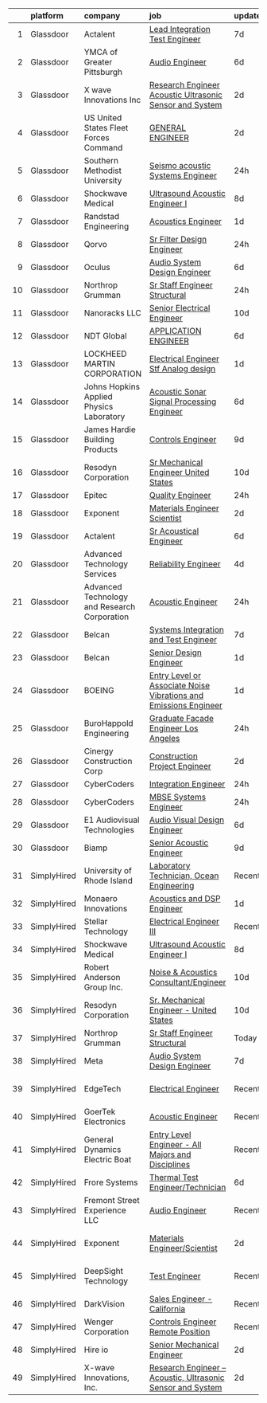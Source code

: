 

|    | platform    | company                                      | job                                                                                                                                                                                                                                                                                                                                                                                                                                                                                                                                                                                                                                                                                                                                                                                                                                                                                                                                                                                                                                                                                                                                                                                                                                                                                                                                                                                                                                                              | update_time   | location                    |
|---:|:------------|:---------------------------------------------|:-----------------------------------------------------------------------------------------------------------------------------------------------------------------------------------------------------------------------------------------------------------------------------------------------------------------------------------------------------------------------------------------------------------------------------------------------------------------------------------------------------------------------------------------------------------------------------------------------------------------------------------------------------------------------------------------------------------------------------------------------------------------------------------------------------------------------------------------------------------------------------------------------------------------------------------------------------------------------------------------------------------------------------------------------------------------------------------------------------------------------------------------------------------------------------------------------------------------------------------------------------------------------------------------------------------------------------------------------------------------------------------------------------------------------------------------------------------------|:--------------|:----------------------------|
|  1 | Glassdoor   | Actalent                                     | [Lead Integration   Test Engineer](https://www.glassdoor.com/partner/jobListing.htm?pos=118&ao=1110586&s=58&guid=000001832119821ba316612108c58f0f&src=GD_JOB_AD&t=SR&vt=w&ea=1&cs=1_bf837241&cb=1662707663734&jobListingId=1008112482998&cpc=F41FEAB56D215062&jrtk=3-0-1gcghj0hv28is001-1gcghj0iggahi800-085d903ad2553805--6NYlbfkN0ChYVx_I3yfZ_JDY3EFoivtqvi_stwnZ_kRt8Dowt_l_d1ydueao4NE-oUleRJ4yhjmp0vjd7Y1otrnRA0lZIQXCKSX7ARdSt-ILWKMYghtw1jfv-mVnZnsav7DPMfa7pyWwMjbpCT6y0b28OJQyMy9EQgs6D2Xr0LGGhtj1hlNwi09vHMOsX05TJGKRGZx2Aw_S44zBo5A4BYCtui1Yr0uUAO2TTpWTSCZ6QzQ_xnerKi8plUBx2fbCU4_HQt-UeV3CUsrjjYnBiiQaxmvvT9AHLh70TVGzf2-ctQbMGIIbEzE3Iso2EICNlDva-3VZlobrWQyJCaGGp7lvSnhuj47GEQa4N_qO0yQwMyCpGBViJkr_DchADBVQKmNrLVFVmP9JwYAqKOYIys-wbiwmextslO9Ojj7ugKh1UIT5Uzxb_b8PE6Q84er1Qp4IAlCZHwYmTN7UpEgAN7-O6uuCd6_5DK8c57AaSTdrN_6AMLPybZagcV7AbQs10V6DKRi60aOkXX3XiRjPGtS9zmYf49efG_4lm92EGdij-fksMbP3-Xp8Y6uta_c9l461qorgceMcSGrqM48Z6Tl6UI19ubYw5offDDIyssPsuMsCFgnxPxlYoUdSEl-1Dcm0g1Cau_eHqFU4gdjSuu_XdmbTiVjGbLSG_8ISaTNav4r1ZOApVCfxvGE2p-oGxMdTRZB3-yXAcNCuHx0rEluW3XFgNDG3KlKazJh0LleU9IgcaJbFtvK5klrQA96kJS8RnWevLjOwM5StfvDinh2cgC6UOFslIgtp-14Pgrp5MruYBQClbvU3MLwO8RpLg5L8a9MT2YZ_mNuVWZ1hM0oCGoQfhmvdC7F1Iza7SuJ_a57RVnn-6iwbOrdsUYK4n7cZ7ErxF6uT4Caq324bxN2NhvryeKq4Xtn1GamVRW5fOKcjZN8rHah4r3yKiK-9e8qT9Bn4kbtusxSa3gEIzipi60L2f2t)                                                                                                      | 7d            | Washington, DC              |
|  2 | Glassdoor   | YMCA of Greater Pittsburgh                   | [Audio Engineer](https://www.glassdoor.com/partner/jobListing.htm?pos=128&ao=1136043&s=58&guid=000001832119821ba316612108c58f0f&src=GD_JOB_AD&t=SR&vt=w&ea=1&cs=1_f4dbe2a1&cb=1662707663735&jobListingId=1008114357772&jrtk=3-0-1gcghj0hv28is001-1gcghj0iggahi800-be22ce156af67502-)                                                                                                                                                                                                                                                                                                                                                                                                                                                                                                                                                                                                                                                                                                                                                                                                                                                                                                                                                                                                                                                                                                                                                                             | 6d            | Pittsburgh, PA              |
|  3 | Glassdoor   | X wave Innovations  Inc                      | [Research Engineer   Acoustic  Ultrasonic Sensor and System](https://www.glassdoor.com/partner/jobListing.htm?pos=102&ao=1110586&s=58&guid=000001832119821ba316612108c58f0f&src=GD_JOB_AD&t=SR&vt=w&ea=1&cs=1_01ad52cb&cb=1662707663732&jobListingId=1008120456243&cpc=496C5EE6B32F83EE&jrtk=3-0-1gcghj0hv28is001-1gcghj0iggahi800-8b28430843ee8fd0--6NYlbfkN0BHIfC1zsKGIu0R3teaIu8liT7fbRNLaQeDQfcPJweUKxynNxS1I3QAxxY8sUOPCofg_r53BMj0SbXowN0Fq7NDdNj3ZvmNwkX73jybw_-RU0XFOOqu_8ArTDP4JpwOlNlRmJhZIm22hZH9qKHJE12kr5AUzdWgt6ri3W2_npT1sjAwbd44WNW9zh1HfKyXybJ2TTCEHuv0YKb5KpqPBbEAQ0QnQxSzh4obB6_oZf45Z-NHmVSyrLu_IN6NakGnrl_gsz1OQ4GIgcHAEkM2ZnUYImbpUdBan6Zp24QL22GpKg_dTmYv2YQEuXoWqai6ZWcovUWteTL0Vgi7pEjWl8bq6PLs-nxeLXTrEKhVPXbxbRuZzYFL4FXwqqlGcPK04_ZhJTrPQYLuo0NPJIF9lUKs7w5-LE60PH57kG8MyDKecJPhwaphXc6i4y-_qfWI-gLZ-u7kgeukL6ZSF36r97K0bEoLMb9UxyMfs3flj2EntvpExDmQAc4ru2CA5GK2HsABrsh4HYGCFA%3D%3D)                                                                                                                                                                                                                                                                                                                                                                                                                                                                                                                                                | 2d            | Gaithersburg, MD            |
|  4 | Glassdoor   | US United States Fleet Forces Command        | [GENERAL ENGINEER](https://www.glassdoor.com/partner/jobListing.htm?pos=129&ao=1136043&s=58&guid=000001832119821ba316612108c58f0f&src=GD_JOB_AD&t=SR&vt=w&cs=1_7471a9d3&cb=1662707663735&jobListingId=1008121795829&jrtk=3-0-1gcghj0hv28is001-1gcghj0iggahi800-4ef3a6fc55fa8b46-)                                                                                                                                                                                                                                                                                                                                                                                                                                                                                                                                                                                                                                                                                                                                                                                                                                                                                                                                                                                                                                                                                                                                                                                | 2d            | National, MD                |
|  5 | Glassdoor   | Southern Methodist University                | [Seismo acoustic Systems Engineer](https://www.glassdoor.com/partner/jobListing.htm?pos=120&ao=1136043&s=58&guid=000001832119821ba316612108c58f0f&src=GD_JOB_AD&t=SR&vt=w&cs=1_bd5f2654&cb=1662707663734&jobListingId=1008126331335&jrtk=3-0-1gcghj0hv28is001-1gcghj0iggahi800-5a8e23d9e2fca924-)                                                                                                                                                                                                                                                                                                                                                                                                                                                                                                                                                                                                                                                                                                                                                                                                                                                                                                                                                                                                                                                                                                                                                                | 24h           | Dallas, TX                  |
|  6 | Glassdoor   | Shockwave Medical                            | [Ultrasound Acoustic Engineer I](https://www.glassdoor.com/partner/jobListing.htm?pos=125&ao=1136043&s=58&guid=000001832119821ba316612108c58f0f&src=GD_JOB_AD&t=SR&vt=w&cs=1_147fdbd5&cb=1662707663735&jobListingId=1008108505916&jrtk=3-0-1gcghj0hv28is001-1gcghj0iggahi800-98808e398b9d1ba3-)                                                                                                                                                                                                                                                                                                                                                                                                                                                                                                                                                                                                                                                                                                                                                                                                                                                                                                                                                                                                                                                                                                                                                                  | 8d            | Santa Clara, CA             |
|  7 | Glassdoor   | Randstad Engineering                         | [Acoustics Engineer](https://www.glassdoor.com/partner/jobListing.htm?pos=112&ao=1110586&s=58&guid=000001832119821ba316612108c58f0f&src=GD_JOB_AD&t=SR&vt=w&ea=1&cs=1_940532a1&cb=1662707663733&jobListingId=1008123442672&cpc=42BEC95245890617&jrtk=3-0-1gcghj0hv28is001-1gcghj0iggahi800-0c40274f66cba0c1--6NYlbfkN0BDx217eft1lC7uqItkaModCFPNh_e0lnHdKkvEJecXwu4gIqA7CFTnXnpT3oVx673wVCsKyHfZF5wrjbNbTx-uVUz91CaNJ7PRAnKJ0RYwhn-dYa4fThc24i7nTy_8dGSknNKTTrwWLF5Qxr_jZ-gP4o7qVr36d8BA-WkwGLh7dEfIz3B2QgIs_svMQ795Zhui6dquXAqCNObUPJ33d83NBDKZ5rUABScrQmNg3bbI8dEKSVwevUwc-SrdD8XHW267uk9a8r1GgMB0Txj8EecY5m7qlBURvbvRXBGxVmQDD8FkuvStWfXCe2llr9WU7IhfF02BBcvBs3IKyRTTzaTXoFpd0WE7-0bdqcOQ99APJ3HNU-Zq_ufxu_nvjmL8Kj2Ht63y58rUWbVW4-baAiLnIzcxntVdWuOrguyBrdRDhCYCSKORXGYgpLVkifpH-copviX9_8m6pcotthH0ad8KTjlAvxhGEPgwPkSXBOv5FgeHFd9NVGn2BxaHWe3ecR6gF1ebiYPL_TpOXg8ck0wik3LxCfbNlHoVjgbIgWRqOAwNKkqi7o9ONPgyBUdBMOIoydiZtE8Aj45TXFXxhcp_gjdyGiABzdYgpP7HNZYPQ1cqPEc_lg0fQhbgI5BlNGUAK1e_Li_ZCTY57tLE9T5_)                                                                                                                                                                                                                                                                                                                                                                                                                                                    | 1d            | Los Angeles, CA             |
|  8 | Glassdoor   | Qorvo                                        | [Sr Filter Design Engineer](https://www.glassdoor.com/partner/jobListing.htm?pos=124&ao=1136043&s=58&guid=000001832119821ba316612108c58f0f&src=GD_JOB_AD&t=SR&vt=w&cs=1_358cc95f&cb=1662707663734&jobListingId=1008126567591&jrtk=3-0-1gcghj0hv28is001-1gcghj0iggahi800-8bc0c004c238a67b-)                                                                                                                                                                                                                                                                                                                                                                                                                                                                                                                                                                                                                                                                                                                                                                                                                                                                                                                                                                                                                                                                                                                                                                       | 24h           | Apopka, FL                  |
|  9 | Glassdoor   | Oculus                                       | [Audio System Design Engineer](https://www.glassdoor.com/partner/jobListing.htm?pos=110&ao=1110586&s=58&guid=000001832119821ba316612108c58f0f&src=GD_JOB_AD&t=SR&vt=w&cs=1_40dd667d&cb=1662707663733&jobListingId=1008113658597&cpc=DE56C24FF6DEC286&jrtk=3-0-1gcghj0hv28is001-1gcghj0iggahi800-28c7cf85aae0d09a--6NYlbfkN0DYl4UJW4r1Vl7FEn6T9F-rD9lpC-0oMJVSiWjK_MGUd8e8cHXcpv6KPyjLHZEfqkWF7jx5nefSJB46Wpu88sVmHRl6nBxftk6vkGNTcKdYu9StRJ4PPVJ88bejKAEmkxARDbR2ZgAU1yuwjqEOxhXnu0VJ7oteK4RS4h0U14nQ_iAPa-JDJ05aRnZP5UBFRfo1ZxBeVgclejAHfby8aETc4HvgZD8cEVS5fO5nZe0bSo3jgqkK8iFvlNFAlROg5FY28wq-VCG1feoTJyJ0Tns7rXaRDa2CmjLS1R34AmDCKO4Hp-Nbj5CM7u6vDF4Q5TUM7ZEc3IT7b1a4nWMLkjj_TZ_jg7wQWWw8qMvMIb8xyLIKExuGxf7fBgxZ2dkDiTgRK8mLViUM9S10jeUygR2nizic-2TZPhzpVIkFGZqwBWS7i27GC_kCn0p3B99FcQzhH4t_3_hes7W4assnP2BzfpgNPjRE9H0N3oxYKUmlRGNIm-8M1IcgdhytpXngKFolftcO0pmvEQZbXTj9pwhQEdi9W9_iyFNI7ZFpn_bMa09b8vC2aSlBygPebxgD4iCmVI9XYyV2y6qTzV7LbIPIlulyWvBYUAY7sLqFTSaCpOMxQsKKkvQGLhXhcpcWdGBfDlNSfYruf90HAzEKpXN9UBtD5A2U2Suf3-weYwMvmltA3OfqqnP-NERgQ1Cj0ulFR4e-LudttpPfK5Cl4VpxnqCtzWhai5cW6QFh0yCsT08XA0gEMSCvqu8DdyxUv_wxiPq0jnyyjivSYxLSvmT7N7z3f-Gf52Vnn9QfIYgE4WxY7BTSp9HXOkNvoZhtJYHz70h3G_2BwxNWjqPO4Nda9GkdJlnpC3FZbdQbJdIbVyir4ddbSDdKJ3aBnE1HM3S8BjkSRH5AaNMwaBCe2u68z_PN8ZKnDfknyNFBNI2ryXyIKrTnHsNuJ61iroHPTFwpenUsDeDN_AfMmFsga05YZ867Vz0SroXZSpQ2HHO1CxQ_hXKdxgWij9FZdKvRB3waZH24yH7Q1RVhZKXcwMv3XcMb3o6SgOisujE14Nb0icf70VlT37gFuw2h1DmM7NA%3D) | 6d            | Remote                      |
| 10 | Glassdoor   | Northrop Grumman                             | [Sr Staff Engineer Structural](https://www.glassdoor.com/partner/jobListing.htm?pos=106&ao=1110586&s=58&guid=000001832119821ba316612108c58f0f&src=GD_JOB_AD&t=SR&vt=w&cs=1_efd7b438&cb=1662707663732&jobListingId=1008126301442&cpc=D5E11A5BC695825F&jrtk=3-0-1gcghj0hv28is001-1gcghj0iggahi800-43f6202768a07f16--6NYlbfkN0DPf8Tf_oakpB62WadId2dzQiWExtALTi0lpCM--zHBL1trAzPQuAwgyDf_-NiZch0NJ75dLHhTpiXHkSiMCbXHoOyu2GqVTN9fWB-28oN8l963_T1_Rf4OYMG0a87552NRXy99EToLbnBthSWdbMfu0sUO_KjukgRcAH8aUdxMwhu8BTf_EXsz-sgWFBk2I8qrkcmennNrzxf4bTvzYBq_gvuae9PrbHD_FxtvqZGsHOP1XFh3mPcZPwdrSvRhHeGQ-SA_DxO1u2Oom9kbyqxlMVI-t53C0gXpA92pxYB35FaT2hS6MV76rtML9YUJ1p9riMo1BxFi7egCOGSTsdqrBiWnd7DwLI2QqOY4q3NRS7nl8xRh-hY3CGa0OnquEv1SqkFducXnWR2uT7tABIHwAYkahMEmbZ5S4ryHWMGJKNXtA6_6-7QxbsSfbXv29K7OHOWqxiQY_61hR7ivhz-9-e0EcIMlltScIqfecwzxSVQlds6eH4-rm1RquUuMm1eqg5SrSkPaZI6CA9M6Bo6lxWWsWUlzTr_-eTcSH6IQsFV1uZFXND6d177WjHoHd8PJGokxry8jPqJpcj2Pn33uqAW4WGehNBJMDkP3OZ1B0V1fvn1IGmqoS4PLC2W62uTQvy2-vN2-ghNUhn101dPVwkP2pIqxOP0bd5lT3u57AYJclzKNmg0E3xp5w3QQjbhG4k535yk5DYmJYWyqCQnOWhhdhHZSROrgh5nGlld8GSMholSnbW-9UhaOUiuhjohUOn8QrpFGa63cwbjoP364Mv6qTOlcpgRAzYyPvrpibu15jk1kuunFWd4OaTB34JLAJZLuAt1MAcSItER6dcXsxBRIBX27jiA%3D)                                                                                                                                                                                                                                 | 24h           | El Segundo, CA              |
| 11 | Glassdoor   | Nanoracks  LLC                               | [Senior Electrical Engineer](https://www.glassdoor.com/partner/jobListing.htm?pos=107&ao=1110586&s=58&guid=000001832119821ba316612108c58f0f&src=GD_JOB_AD&t=SR&vt=w&ea=1&cs=1_fa11def4&cb=1662707663733&jobListingId=1008101505874&cpc=A1E2D04CAB10975F&jrtk=3-0-1gcghj0hv28is001-1gcghj0iggahi800-ee42457f747543de--6NYlbfkN0Bzkuy17zoNwKMVjyusHhR7JNYo3SmelKzW8jp1Pa4Tk1PVhh3t18esgJO9lVPTl1M6hJTaryYogDoaruJM8UA42m6VowHc7AYcOsZQeBlgLV3xxE9gSxGHGOJtihKcgK-tGAwWy3Pk1KspHhEYuWezvPG080VFcuGQBpE-Czsv8Jx6nRFMKJ3Wrcy4PV-fgO6GX4BEFhYbMeTcDHGP_7LvIs4_6_Hw1qLmI17Qy5_Od6_7Vvm4sA7AnO2XLjELRYiyzqQsOfeB3_uyDoUQPSKnkBCAsjd5JDURT__oIyc5FSnIwEKWQtKlTdBc9asrnObNGUj9GxyHC8G0BsasqbVeb6bzY98Ox5zNtpo51iyigE8m_oE_mxcH3pbkgrbfKCupVcd5j7tt93f5XuW8RZfkn-e8giWHnozUJHKe3DSgc5NI1rz--pomyslTUA8mHgNsB8clVRl8we2zpkJNAT78MQWuIhvdSpZfQd5TrKT8PD-Fj_1yeWaFuy7AsTJRxtPWdXgLFOUl1w%3D%3D)                                                                                                                                                                                                                                                                                                                                                                                                                                                                                                                                                                                | 10d           | Houston, TX                 |
| 12 | Glassdoor   | NDT Global                                   | [APPLICATION ENGINEER](https://www.glassdoor.com/partner/jobListing.htm?pos=130&ao=1136043&s=58&guid=000001832119821ba316612108c58f0f&src=GD_JOB_AD&t=SR&vt=w&ea=1&cs=1_9c3b1a50&cb=1662707663735&jobListingId=1008114555342&jrtk=3-0-1gcghj0hv28is001-1gcghj0iggahi800-bfe88a4f5bb1a093-)                                                                                                                                                                                                                                                                                                                                                                                                                                                                                                                                                                                                                                                                                                                                                                                                                                                                                                                                                                                                                                                                                                                                                                       | 6d            | Houston, TX                 |
| 13 | Glassdoor   | LOCKHEED MARTIN CORPORATION                  | [Electrical Engineer Stf Analog design](https://www.glassdoor.com/partner/jobListing.htm?pos=109&ao=1110586&s=58&guid=000001832119821ba316612108c58f0f&src=GD_JOB_AD&t=SR&vt=w&cs=1_2f38573d&cb=1662707663733&jobListingId=1008124608465&cpc=EE119509A2DB00C7&jrtk=3-0-1gcghj0hv28is001-1gcghj0iggahi800-410c1a848a594d84--6NYlbfkN0BuMqUtaNIakuoGTB-u7I0EvtcrTK1_bHO6_bsORPCvsL7zkQUfIzpY4doIgp_GoHqpKxZwThAQwtMr3kMS9gmJqVgibvR-mHE9tRPB02rvEUHLzbCHLqlsHNn-7NIA_SuqJmL-Tm3dFS8N9fK4mJLXBHNLlK3bthVRcFzFjAI4IpPuLJL_-ot-ZlxqIwHKPj5qSpU_6-VDssgyIird0gOykXeSe8FV152iiYfw-DQl-NHkr_9SsMaSdHE66lkCQZjcAlfjjMBCsvxVHseEf2-muRsnxppWn3-1FsXyeR-WcDYeDPu_vi5xE80_Qaqgf_PviSJAqjyIOOK4FcKEBHVW-3RmBh25IoYPH9Z8KCtZaR6zbN5HZhaPn8RKDRFR5mZgEy_W1flbys4SVudf22095mgj6CyqATu-8RjYQ9qGbbuRLk9EUs9uGTClAKO8c70upEbGnGjao57M0vZu4sitL09RnkDBZqcjVtSLfmTsor1ZMfLzmbkEEuXa-9Duc5XAkmva2hdoQ37Q16A8tiOpggFfh6KBFXf7D6A2-MaAv9Z2i7f29Net7ux1FqHelVMuAGz4pb6AKduu3td5x1SYjvs8hTl5A0net-RRtrslz7ecN4LVZWgqcTauGC1SXyA4lSXcCBXwmlwb184oIFy_)                                                                                                                                                                                                                                                                                                                                                                                                                                      | 1d            | Liverpool, NY               |
| 14 | Glassdoor   | Johns Hopkins Applied Physics Laboratory     | [Acoustic Sonar Signal Processing Engineer](https://www.glassdoor.com/partner/jobListing.htm?pos=126&ao=1136043&s=58&guid=000001832119821ba316612108c58f0f&src=GD_JOB_AD&t=SR&vt=w&cs=1_85fe340b&cb=1662707663735&jobListingId=1008114874395&jrtk=3-0-1gcghj0hv28is001-1gcghj0iggahi800-b44bca7d6ef2d0aa-)                                                                                                                                                                                                                                                                                                                                                                                                                                                                                                                                                                                                                                                                                                                                                                                                                                                                                                                                                                                                                                                                                                                                                       | 6d            | Laurel, MD                  |
| 15 | Glassdoor   | James Hardie Building Products               | [Controls Engineer](https://www.glassdoor.com/partner/jobListing.htm?pos=127&ao=1136043&s=58&guid=000001832119821ba316612108c58f0f&src=GD_JOB_AD&t=SR&vt=w&ea=1&cs=1_7aeaf223&cb=1662707663735&jobListingId=1008103800472&jrtk=3-0-1gcghj0hv28is001-1gcghj0iggahi800-d8f281ac8fdec61d-)                                                                                                                                                                                                                                                                                                                                                                                                                                                                                                                                                                                                                                                                                                                                                                                                                                                                                                                                                                                                                                                                                                                                                                          | 9d            | Sparks, NV                  |
| 16 | Glassdoor   | Resodyn Corporation                          | [Sr  Mechanical Engineer   United States](https://www.glassdoor.com/partner/jobListing.htm?pos=103&ao=1110586&s=58&guid=000001832119821ba316612108c58f0f&src=GD_JOB_AD&t=SR&vt=w&ea=1&cs=1_b81218db&cb=1662707663732&jobListingId=1008101226760&cpc=B42C42E9FBA82E78&jrtk=3-0-1gcghj0hv28is001-1gcghj0iggahi800-f24e2dd38f53d205--6NYlbfkN0C0w0Hs4K-FXB-op-AEaD4F38yU7_A8mJekhK3sBcHv19x1g-auITzSDcUJLHVDYv4uP6gWU9m7krm0sxQ4nnerwbDcAJwiegBuhRyee-bmNHx3an6BcoBr-tBqfZmz3c6rO8EW4txUPsditB_FfMhvEnK872W_dblQJ8TAk409ZtZIDgPTqhrzLLQuMYCI9KGeSWJ1ireojDDc9qHknNri5h2z5M8cm6EOo20vfLIIlG07UIK1ttSyIVhqYXm-lKOaYLcVZPjRJATW3fMVjz0m9ZjcP5nGJLGFk79fgVmrGMxMUJRFJGDgvnKXz1Ajq0uvJ5DTUstjwoGV51oD3iKfKZzVkNG07zo09hd5fELOIe5gMk7PYZAjGGdLyMCH_S89Z2d2uZcxo0C6-zqHVFRQpHL8kwkRAZdzypyK0a6Bp8VnJyFBymIK_nJMx_r28ValI3dGPR2GwWyGKVB1RovSedmFtCp4pIKHMJHXZr47BDjymW_yiJFtMSAX6RCwiKk_loDJbRMOY1Omy0fQwuIrYWKkskgFFPDapvtckiEm5w%3D%3D)                                                                                                                                                                                                                                                                                                                                                                                                                                                                                                                                   | 10d           | Butte, MT                   |
| 17 | Glassdoor   | Epitec                                       | [Quality Engineer](https://www.glassdoor.com/partner/jobListing.htm?pos=104&ao=1110586&s=58&guid=000001832119821ba316612108c58f0f&src=GD_JOB_AD&t=SR&vt=w&ea=1&cs=1_8c1c1f0c&cb=1662707663732&jobListingId=1008126322434&cpc=3490D71336BF6258&jrtk=3-0-1gcghj0hv28is001-1gcghj0iggahi800-7a74738654d97667--6NYlbfkN0CyNeFrwqrtQGST5Whkqg-440fCBhMyCDYwKINpdzcRUGtPesBdVdK8-kuDQ8PIvV19B17lbFqe8fGlTtEhZP-vDcpcEAHOxA73S0myo20dHIXNlSuaubIDogr2NZPs6INsbMuQaYgkzwG6Xj2wrmF6rGitJ_Jd0QM2Sdmty73aMo90pf2Zy5abWCcbh7IlGFlCevLJAZo-6AEdoYCzeLKMnfqRwFgsDvFc7kP7ChlFOElBCpWfV4k57M-rgBoP0bye9pt1KfgbAnx16MoFgczmDcPGsWEaDv_N78hQTFlBBQiyGr50Gzs-NlaIEWP65b3AZAv9M0UP7Bso6Q8nnHhk-YUa3d6C9RMYl-DyUusc-2_8gvS_EKYda8NNp6fYWB6tyjflG0vF9VAmtxDPq_ao1C-VJGkGtSDIQOLUm66c101H8zBLZhajo90gyylk-T1aGg-f7okL8wVA97AYsIFIycPplCRcgkwZcm5YN1AFXo_NpRkrGJ3DPlDt6fMnZy8iDHGmKoaRohTPlQ_nAtJiOTELjhqUfFU%3D)                                                                                                                                                                                                                                                                                                                                                                                                                                                                                                                                                                        | 24h           | Mossville, IL               |
| 18 | Glassdoor   | Exponent                                     | [Materials Engineer Scientist](https://www.glassdoor.com/partner/jobListing.htm?pos=122&ao=1136043&s=58&guid=000001832119821ba316612108c58f0f&src=GD_JOB_AD&t=SR&vt=w&cs=1_872b7bd8&cb=1662707663734&jobListingId=1008122033990&jrtk=3-0-1gcghj0hv28is001-1gcghj0iggahi800-1594ac0288e66312-)                                                                                                                                                                                                                                                                                                                                                                                                                                                                                                                                                                                                                                                                                                                                                                                                                                                                                                                                                                                                                                                                                                                                                                    | 2d            | Menlo Park, CA              |
| 19 | Glassdoor   | Actalent                                     | [Sr Acoustical Engineer](https://www.glassdoor.com/partner/jobListing.htm?pos=116&ao=1110586&s=58&guid=000001832119821ba316612108c58f0f&src=GD_JOB_AD&t=SR&vt=w&ea=1&cs=1_fe80b4f2&cb=1662707663734&jobListingId=1008114848431&cpc=C4A69CCDBB3B9599&jrtk=3-0-1gcghj0hv28is001-1gcghj0iggahi800-3d7b00e37e2d442a--6NYlbfkN0ChYVx_I3yfZ_JDY3EFoivtqvi_stwnZ_kRt8Dowt_l_d1ydueao4NE-oUleRJ4yhjPp1siZD5EE9ZDun2UPsTnlwO4WbhFG2DGXciWZZkAveZ3a2Kg-elVAsGDOg_OBrXsfkgZfBIhew37BJDW6n78ukRjo-Mx7IEcEOSFC-Lw3tSjDcuNNLVMUzZ1D_s1oQl1x45D6SkJ-GaMHSL9ubvxawe4RMiDSxPdKeOypwuO3vSOQbaR7t30jX2uLi1F_gamPJQGxw-pciDoz_zDMoSOLyHuS103EoNtHrRY1YYoGJY5op1H1cxDi-D39ke3axinHpkNi8HJTJ0PfIbrykzRmlTbvG_3ioHWgyXWgg2EiU5YsirkT6APiF-V755JAyD4KsTZksSMNSD3FpTtlGqx87R-kvZe8RhtjFl-ndbMU6_oJsfY4gbogr75rhcfbNH1LHoqFIAL_2225C5YNY0C1gjmkP5wW-Bp9uVrNj-wtv4zwuO2kIwmMRBNsa7cF3qyt9wpM3MXdLPDf_KFMbTGx0h6AnkXbtKDrjYwSrmqjPj_ELSMx_bRWpxb-V--OBeQ2NXJejBJWbcBFZxkm-xqVHSo5eIoXHH7Eyc8fGxtgiqbPeUZgF4lHZoMDoRNCxD33RCwH3IRm5iHV6l6PUw0ZTlRA7enJMyOwqHwfRTiDqcEwRNXx5TB5y9Bn8jHrBU0Rdtk18V6v6Apd5YCTTIxL0seKw8uRv2zw3m0_yYqj_PWennpQiHRT_nol5t4kj1MlDghIY8-o3MUrYn2acruSOv2t3oDrFiVqip9pDdBw2guql-zSOnS-8nBVdRHbjbjBfClXjnK1lk_3t0JtMGAD1Gm7T7LpUbzZ06DlN-z7dMLKBmt0KBpgLaYkC79ioIvipF7LaybRtusm9iCO6riurcwwXx9ea6DpgBvmaYHr7FQPtW-I-e5wvI3iaF8YgVI3AvM5_pXvqUYXz6qt8Eh)                                                                                                                | 6d            | Chester, PA                 |
| 20 | Glassdoor   | Advanced Technology Services                 | [Reliability Engineer](https://www.glassdoor.com/partner/jobListing.htm?pos=111&ao=1110586&s=58&guid=000001832119821ba316612108c58f0f&src=GD_JOB_AD&t=SR&vt=w&cs=1_df7bb6f5&cb=1662707663733&jobListingId=1008117085696&cpc=A65DF3A704A48F9B&jrtk=3-0-1gcghj0hv28is001-1gcghj0iggahi800-721a9b8c5142b228--6NYlbfkN0Ds348uJhgG24svJkFYk9t-UR4xXIDwpF4v8O9oi2NcqXfJdB4oeOuBeRE0rxaNEAbC838Q_oanexvf28X7PVrEDdjRMjBMXPFKJVJUjxmoNEyxGueHuKdmyCv5hNTo5cQoqLXtuhNhIKxS0WsRBUc_LgaYSO4VE6-lEJrgbQ2aEQHPwc0EpgldVTPniA1DTGA42EbpEsWpdpoFVLMp-gmTQFv1lvPjGKMXR1Prc_b68tVXn9L5ee9jNqKK6gSuxCojT99iz023a0xWM7vDySNGdWt0kunLUrSHvuy395LkykFjWsbSfhxv0KLbKGJpG_UCmDtBRKfsDsCTMlu6un46Vo9y9f_EOHoki6eXKJ4MtM-881pQM-kPuJqIAzeyd5_2eEC7_nRQ4gi0LpBLv7Otb7qP5NESfEY82juV_3qW5p1IItdrugndNLsiH9dXMeM%3D)                                                                                                                                                                                                                                                                                                                                                                                                                                                                                                                                                                                                                                                                         | 4d            | North Kansas City, MO       |
| 21 | Glassdoor   | Advanced Technology and Research Corporation | [Acoustic Engineer](https://www.glassdoor.com/partner/jobListing.htm?pos=119&ao=1136043&s=58&guid=000001832119821ba316612108c58f0f&src=GD_JOB_AD&t=SR&vt=w&ea=1&cs=1_d0c894ac&cb=1662707663734&jobListingId=1008127090778&jrtk=3-0-1gcghj0hv28is001-1gcghj0iggahi800-89e543602943ed7e-)                                                                                                                                                                                                                                                                                                                                                                                                                                                                                                                                                                                                                                                                                                                                                                                                                                                                                                                                                                                                                                                                                                                                                                          | 24h           | Bethesda, MD                |
| 22 | Glassdoor   | Belcan                                       | [Systems Integration and Test Engineer](https://www.glassdoor.com/partner/jobListing.htm?pos=114&ao=1110586&s=58&guid=000001832119821ba316612108c58f0f&src=GD_JOB_AD&t=SR&vt=w&ea=1&cs=1_742a2f5c&cb=1662707663733&jobListingId=1008110530860&cpc=1FDE87803EF93CD3&jrtk=3-0-1gcghj0hv28is001-1gcghj0iggahi800-d0dd50c8d3e4846d--6NYlbfkN0DXzDzZ1Oulz9LSjzVbF8otUHEujJfFPwzVdyJWZPnyGP21i8g1idx-A-BThzGW7o_g15-Bgxfv942fumYvVmkAAaxTGsNPB7AA-STW3sHvwh4oEnmQ5DHq0P8XBepsS1LIklu2-ms9MAAioDbKG4GoCWFfC3BtSvfpED4cskC_4XDXhwnKypoZZxgzSTeDoZDtw5GS7cssdAmN9rHIGQ8syEexttnAfzYS67d-fuh2j_yZTu0DowQU9DjsS--5P5TEBvvIUm03hODvb-IeBY1jZP0yfbxmd7zrG3mkAq-F19eyrGSJrW8FF_NAidatvfLgLsqjRP2Ki42mKRWVaj_TFBBc0_nToWauJuyXC-g_RVJOD24wBsivhH6oSc5SScuEYibTcT18tm_d9QqckY9sGG_JNCrFVTO7xYEjHb4v3U641yvDObvOKq2cUZQ4CSsOq0IBDrnKnWETjlPlRPH-LPllC6RO6H5cHI1SeMpgDriO3Aa3o_oaO5-3iv381tkfuprs1DMVUWQxBaW-HPXBKg2fpZwnu6ju087yfL4Nm03mD1Uat4243U5SQXgPfterSlGzN0e5EJyVULzEHHhQIHRX5c3gXfSX5zKy79ezrwIV14ef4RVwh-9_JXC_oHt2g1a1UtJJ-roiGJDR5f5TJTW_uMunWWAGHY2kZO6ccA_YX5KKIEglB-u1Q23mNYG52I4RobK5HFQIhRlUJSF6fA-LwtHNaNQz-cicVSsMdt3dIPbLqMX7dZqoOpmefRw0bw5W1_T8ixj2Q3JqqKLHw9it7h2ksILcGnfq35vJLw%3D%3D)                                                                                                                                                                                                                                                                     | 7d            | Louisville, CO              |
| 23 | Glassdoor   | Belcan                                       | [Senior Design Engineer](https://www.glassdoor.com/partner/jobListing.htm?pos=113&ao=1110586&s=58&guid=000001832119821ba316612108c58f0f&src=GD_JOB_AD&t=SR&vt=w&ea=1&cs=1_30a72528&cb=1662707663733&jobListingId=1008124511458&cpc=07D58528F3898F33&jrtk=3-0-1gcghj0hv28is001-1gcghj0iggahi800-f88ae106c4597472--6NYlbfkN0DXzDzZ1Oulz9LSjzVbF8otUHEujJfFPwzVdyJWZPnyGP21i8g1idx-A-BThzGW7o8yoTb1pjaikYIjZSqzJnhmgiDwhVm6FL8ajTrpGBo4qO8mHAYCgXrHbprPo4OzvNqbr5CGySlydzahsxequVqEfTpDlMzyH6lMF5B4YkNtsdhJ6398rTrAqHHm9X0uhpYbMpcrAVnvr1LjGMKXf1wNpkfroYkQklmpBqI9hHpqoQskWxchV6_wFT5IAzNLfPdroVnYUfk5GElIDL6nEV2JPnzpCPVkTZ-2LpxZ7OyXsGaS8A8VXWC4KtJn2Sl3bbjlKFE4cE_e3XWEOEtJaS_oXzP2FMaIa4pdsepvooTbds2096Jh4-Wx6z2nlGVwbNtRNj7txMnqv13gUVcX3TrQGi6tTnZJ_ZTOMf3nnJSYwd3SYnNeaMMKf5zd9SpNGJrmEx3rPy8bIQsnJG61LVZP5gSmwiXPcXxsGzDiUmDY_SNQtkBueokzNfH7zwpsnps7_G3xNOmjTxKOkqysaxEPKHv8rIhxEWpZ3zD9hspu2GNUh6jkeA1A7Poux75oBGzEXIwJKgo6qjNLTVxc4RQ5Z3Jv2gkyQn5Q3-GZ3mL1dtQbp00oKrw933zVW2Bs1PzJu-lSuovAYc62Hirhgyw8KTyjKmDHdX8GIYE8flNC-REEzNSvvu9uAZv9EYqTnZ84-4Lu6kFrubWWR3R07jCVQe0DMu0aE8P9b5KbB62CcRfLxxUAR1eFFfx2ig10Ju4cwzH4rJNqP-uXr5FlrZdRJVUNmgDkwY6TR9M9hW6yDLh0MagNbEPO)                                                                                                                                                                                                                                                                                | 1d            | Pittsburgh, PA              |
| 24 | Glassdoor   | BOEING                                       | [Entry Level or Associate Noise  Vibrations and Emissions Engineer](https://www.glassdoor.com/partner/jobListing.htm?pos=105&ao=1110586&s=58&guid=000001832119821ba316612108c58f0f&src=GD_JOB_AD&t=SR&vt=w&cs=1_847080f9&cb=1662707663732&jobListingId=1008123590182&cpc=8CDBB1EC89CF7160&jrtk=3-0-1gcghj0hv28is001-1gcghj0iggahi800-6fc496c7574ebaf2--6NYlbfkN0BddK4H-tsabPiX3BvkwhvbvP4OkLNzlRX6egXJy9Hb11ERhvpR4KXHOGIJSt-F4Emq-_XYF_f4iVi96QbZbvS0cnXN2HHrpYcpwrrKSMHAM-PfCwpo4yRgAZT-OBlzn9rYIpngjIfAMFg387ZMYQ-K7PALqSVmK57_s6u-sLLQGwXN128Tz5xMqkr3GwX-m6sQMbFFdGMBjdqoda3fcTk-VNgeRsqzaIP9OBDQCbgMLu8rO_IyTrwG0FIbbWI1e_TDGYJZLBOzEl7GZeT93PRanEZSfHliRN0hQcLiJDBlYkVYEOWZe3FzdPsEUE_QxN6bD5brJhhK5uWiZJLYQDYx5dY0KRnpCXENqrMhwKtHJJ-Sn3jQta4Fgkgl7t3qCChXlM9n3nH0C5Ap2VxbAPJK9ZhA8LPJW7oiQRTLV-HpwgvStG0vbZMqNvM41gXSSjE%3D)                                                                                                                                                                                                                                                                                                                                                                                                                                                                                                                                                                                                                            | 1d            | Everett, WA                 |
| 25 | Glassdoor   | BuroHappold Engineering                      | [Graduate Facade Engineer  Los Angeles](https://www.glassdoor.com/partner/jobListing.htm?pos=121&ao=1136043&s=58&guid=000001832119821ba316612108c58f0f&src=GD_JOB_AD&t=SR&vt=w&cs=1_4e76b757&cb=1662707663734&jobListingId=1008126700882&jrtk=3-0-1gcghj0hv28is001-1gcghj0iggahi800-2c1a3f5148d2adab-)                                                                                                                                                                                                                                                                                                                                                                                                                                                                                                                                                                                                                                                                                                                                                                                                                                                                                                                                                                                                                                                                                                                                                           | 24h           | Los Angeles, CA             |
| 26 | Glassdoor   | Cinergy Construction Corp                    | [Construction Project Engineer](https://www.glassdoor.com/partner/jobListing.htm?pos=108&ao=1110586&s=58&guid=000001832119821ba316612108c58f0f&src=GD_JOB_AD&t=SR&vt=w&ea=1&cs=1_6babf43f&cb=1662707663733&jobListingId=1008120756646&cpc=E04C949A9101C6A2&jrtk=3-0-1gcghj0hv28is001-1gcghj0iggahi800-471c02dd47c4bc57--6NYlbfkN0ACTeRvGRFS6hadW-07x_K1RnsIE8OdH4tufuZ5eRAiXsy0w5YibZOSWy3AU7DWb8kdIL4FB2F5zMwFLzLtA8K9UKEtJjL-J1zR7R0pts0rWmiQKLHhXFxL6_4pzQAjOB1wRybRqjlBPtfqPRVVWIBP88PxugU1W1S_UER5myZwG6MhqUlDrJBdEfrWLy1st-QEKdwkUjoNG2iR0nmGaceViEpZ8pXMsXOw7N8rfVbmArw0EsCtil8EpQKQbROVxDHuG4yecZ-bm2QXCNcgFgHmLWAeZat0N35s0NVieCKIqBqAn0eZGvl_nHPM2yTwSSrk7PqsXBw_rMLKScucBwLPmpuUlHvlnsFeXWXWvQA-Zl6QndgSjFBbWH08Sz6CCWWAdD8dwa55Aet6uvhJHgL4WXaWkpCwYiwqZPyKxFIl0wyTHpUmJl8bf0gRUHBABPlbV-IpB8N4j3BRFYcEKN2TQX7BPZLk9L-i4XX2kC20PUWFFindKpu-R5Bokv6FC3qUBD3K-fOmA4R_Oas6ueI3)                                                                                                                                                                                                                                                                                                                                                                                                                                                                                                                                                                         | 2d            | Los Angeles, CA             |
| 27 | Glassdoor   | CyberCoders                                  | [Integration Engineer](https://www.glassdoor.com/partner/jobListing.htm?pos=115&ao=1110586&s=58&guid=000001832119821ba316612108c58f0f&src=GD_JOB_AD&t=SR&vt=w&ea=1&cs=1_19ff4f3e&cb=1662707663734&jobListingId=1008127129889&cpc=FA84DF7EA1EC2398&jrtk=3-0-1gcghj0hv28is001-1gcghj0iggahi800-5de90e656a4e2607--6NYlbfkN0CpFJQzrgRR8WqXWK1qKKEqALWJw739KlKqr2H-MSI4eoBlI4EFrmor2FYZMP3muM34qu0IycSRsX_ore0J4lHj3Cf4Ze7tPBzuE7jvnQ4AzVpceiXXncO-v1n6wdYKn6LYgSgtBzftJVmBp58tB6ceMW3QQPTd1cQZ7aE1lctJEK_W5iECrBSJUXCKfVwDMRIRuyfsUHKfE-gRTJmnP-MIavRsrldrExRMsxNpmKNYYhkucolFP26ZYF0ewjBXpPXVsmm4zv7cdUVroo32bDqb-Wp0-kSaiBG29Yx8hMbOC8wZBjS4D1VR2R51vAmWkyWAUns6So8QPY8krok_es3h7vY-mt0YGky9UT0q0yoOLvzRItfwkPvub_mpWyLfSuDch-pKTH2BQPqciXxiJ0LNtub1O6bUVIu0xZDzWflqrJrcN2TAsMDMeIo_vz65heRsaDybmzKJd0EFok5cczg7pjRilB201O6ImNrhOq75IM77_0iusFu1CNZleaJNYU6husr-wD23I9XQ9-vHjdadkjbWXyvwA_Ks03uBOfEGNJJzfqcQOus-_XlOkeXQH23Q7pNPiMZmRiPQLZi50Sib_lkNIVmkewvEGecDMi3XslVaTN2di5KSnTJbK21hdn21JHbjtQ-3x2jOAKVKstyK4WrgsL1Ugwr_dvINjChww-qkxSKj-fGEv8WQlbozzOLUfevNoTjtzXbuWWSoLki-oviMM2CYoeo8BORApgu7e1C4Mxo8RS4uxcF5MA8qCGW3S3L4zXwn0MUI3Uq7WzdbwbWpvshhn4Y6PvDKplbYv6rxGW-YgcEy83nrcYUb_ko5j5Jj2HWb8OWlOnYkkBgJBLI3WolcaPRkUNBWTxEmfu4LUHjZeQMidhDVtRUeuPRqu7XP5zBJNOin_KFYW8r744AFXQ6WgYoG7H3LGiE399pRFYd07k_3n0NrY4TYRYdFI4Cmmrtr1OoqnqGJiPrYML8Rhr9UPdweivK3QJLkubsw253OTEsL)                                                                                  | 24h           | Torrance, CA                |
| 28 | Glassdoor   | CyberCoders                                  | [MBSE Systems Engineer](https://www.glassdoor.com/partner/jobListing.htm?pos=117&ao=1110586&s=58&guid=000001832119821ba316612108c58f0f&src=GD_JOB_AD&t=SR&vt=w&ea=1&cs=1_59f35300&cb=1662707663734&jobListingId=1008127129672&cpc=FB7E4A1762AE5BEC&jrtk=3-0-1gcghj0hv28is001-1gcghj0iggahi800-1ed6a54018e0a373--6NYlbfkN0CpFJQzrgRR8WqXWK1qKKEqALWJw739KlKqr2H-MSI4eoBlI4EFrmor2FYZMP3muM34qu0IycSRsQwW7SNu2_uhGuisEyqQpl7pAMG-mZXilB6MB5eSpKE6QKQTrGE2MEbYLUY1D90lGr1QCEn0wgz6Ref012_FI_Vg0oa462Gqfu7KhCFCUiz-KLyhZgRaNYtFglebcCjo1CjUfGOFR6Lj8kneePVPgR_jpksEbEuggVhb49jyeuPvzst0IZ_fub6AxuPRxnh85boGpq2-KqVMjqAigGAqPZuSuiUUasFLiPylaRhALWbYzhNuAI4x8b35idFc2SxsfWa7E5lmZ9dQYLF86I8raocjmvXNMXiY2VROMvogHAMoFZBr4Hn6o0XMzCrjj8Y8ME40pIwZ1wtABTC1BoMp13AooCt0CyLCmSP6hkD-VtMtxa-7gdEvOjfNx00xNqrCMDAwvcOZeOfU_bvBAy4eihBrY3vVD4C0gs4qHBL4oz4K_5xuaEjbL8mbNmuP0RQ-QovRupzB8xPLUmsAlg3FCZTcwun6ygyJalwLKWgJbRZnZsifw1q-dyupfu7FGMIwd_cPKVltsLeTaUwHTCv_LpAU4GVJ82NMs7FCLxLI3AWaayUXw6a-0LtCCLjV3K76SnutkDl_sNXLeh13tln1WAQThGBNtTCoLuXZ-86_d_BxoznD10IoslgDoGtRUGX8eRSJa9gc72Sy3-kztD7XOc0iIYYMjENGAcAX02DGxsz9uDpbfNZC7OAUMRF3iyieymHxNVKnJ7tFgNn4dtRgqDW9QpKjFxwsIBALe-3hKnGfbb0kbq6z_zeC31cDdAOLUjnt0WyLNlZy06_nKFD849qMgx0jwOsypn_qvm3gnFvdT6cgKETwSTbEdPVD6vnSikGIw5NTngRHXKDdhWxyP9-zs9vqaiSKL_1mXkNkY2ohLsL2WUvm3T42KPdTRd0Fely1FxegYNbJ-ZCVmm8zO62oNnuu68B3bA%3D%3D)                                                                                     | 24h           | Beavercreek, OH             |
| 29 | Glassdoor   | E1 Audiovisual Technologies                  | [Audio Visual Design Engineer](https://www.glassdoor.com/partner/jobListing.htm?pos=101&ao=1110586&s=58&guid=000001832119821ba316612108c58f0f&src=GD_JOB_AD&t=SR&vt=w&ea=1&cs=1_98c22c3d&cb=1662707663732&jobListingId=1008114180800&cpc=A7F3504187526A66&jrtk=3-0-1gcghj0hv28is001-1gcghj0iggahi800-bb544c968c69e3ab--6NYlbfkN0A4hgeKHdLyHgzaskNEvl2xXMVaueUT71iJOYpLYISQUHTwzmwXMv6ktk6AUPSuLYYga7hqXnIFRX4Jw_ptz-4a0hyVPB_g8zodUdRb7BZugoBuawrhw8Q3xrOCFBh-yT89j1ek5MIo1V0CBKU6O1vO_t-rdav4sM56WLuYibGgdd6xX1jrXqutv8BZGVJ_AAT0BxySd9e4DuZoS3XsY4K6im00DuL9KQ7R-zv5oV3Nd88bBPc1cHeZpo1Qy1dn0k9j7Gun56sEksd6iPmftyipiwhv52bapQR8UT99bqkMZ7No70Gq0GO0hV99X19nzbJ4Zn6mjvBbR0s2kqobQKfsQQ9lWCRbjaUy7DNuVTQz9NeT5fRnYx0MJBlueN9pwdlpyfAsUwfBVit3uJOotVC4_6GshGh6SV45Tmc-O_s1BuYO7WprYXDYgbSc52YL6jEuI5eN7ZOQipgsfUXC-hMPrK7mGXZQ7CUETJj21kaWXNY6Ucye1E56hc4lum0zsVxsQad7DXKQnetOrN9ua-tg)                                                                                                                                                                                                                                                                                                                                                                                                                                                                                                                                                                          | 6d            | Phoenix, AZ                 |
| 30 | Glassdoor   | Biamp                                        | [Senior Acoustic Engineer](https://www.glassdoor.com/partner/jobListing.htm?pos=123&ao=1136043&s=58&guid=000001832119821ba316612108c58f0f&src=GD_JOB_AD&t=SR&vt=w&ea=1&cs=1_788edfb1&cb=1662707663734&jobListingId=1008105144813&jrtk=3-0-1gcghj0hv28is001-1gcghj0iggahi800-4b96a7d74ae8219d-)                                                                                                                                                                                                                                                                                                                                                                                                                                                                                                                                                                                                                                                                                                                                                                                                                                                                                                                                                                                                                                                                                                                                                                   | 9d            | Chester, PA                 |
| 31 | SimplyHired | University of Rhode Island                   | [Laboratory Technician, Ocean Engineering](https://www.simplyhired.com/job/1Kx996oem656XXdiRXAVEjAG0eha8Z5uDyl37DUN0hu-3tTEO3tcmg?q=acoustic+engineer)                                                                                                                                                                                                                                                                                                                                                                                                                                                                                                                                                                                                                                                                                                                                                                                                                                                                                                                                                                                                                                                                                                                                                                                                                                                                                                           | Recently      | Narragansett, RI            |
| 32 | SimplyHired | Monaero Innovations                          | [Acoustics and DSP Engineer](https://www.simplyhired.com/job/Fo_sJdKOdScNCBjknY0NZPhW7alvgcjlT0haerS-KSJLwyDSnQOeUQ?q=acoustic+engineer)                                                                                                                                                                                                                                                                                                                                                                                                                                                                                                                                                                                                                                                                                                                                                                                                                                                                                                                                                                                                                                                                                                                                                                                                                                                                                                                         | 1d            | Santa Maria, CA             |
| 33 | SimplyHired | Stellar Technology                           | [Electrical Engineer III](https://www.simplyhired.com/job/llPoCCeFwhRuBpLxkLeEk6WInvgaESX_GWiZv81IOJJumQqvp4xpSA?q=acoustic+engineer)                                                                                                                                                                                                                                                                                                                                                                                                                                                                                                                                                                                                                                                                                                                                                                                                                                                                                                                                                                                                                                                                                                                                                                                                                                                                                                                            | Recently      | Buffalo, NY                 |
| 34 | SimplyHired | Shockwave Medical                            | [Ultrasound Acoustic Engineer I](https://www.simplyhired.com/job/LbUuzNbuzR3qaB4s5eq46ZGJE6pWw6e_Bw3KpFFtArtuV9_MMJqe-g?q=acoustic+engineer)                                                                                                                                                                                                                                                                                                                                                                                                                                                                                                                                                                                                                                                                                                                                                                                                                                                                                                                                                                                                                                                                                                                                                                                                                                                                                                                     | 8d            | Santa Clara, CA             |
| 35 | SimplyHired | Robert Anderson Group Inc.                   | [Noise & Acoustics Consultant/Engineer](https://www.simplyhired.com/job/3RQyZ2epzGM_J7msygI1rKSrCCt5vftupBGmy5O7vl85YaWUn7J1Hw?q=acoustic+engineer)                                                                                                                                                                                                                                                                                                                                                                                                                                                                                                                                                                                                                                                                                                                                                                                                                                                                                                                                                                                                                                                                                                                                                                                                                                                                                                              | 10d           | Dearborn, MI                |
| 36 | SimplyHired | Resodyn Corporation                          | [Sr. Mechanical Engineer - United States](https://www.simplyhired.com/job/Dmtoa-g2Ut1rMIzgOrsGnHy7Nhyf4XD546fLNxUy18wxXu3ZN6Gh9A?q=acoustic+engineer)                                                                                                                                                                                                                                                                                                                                                                                                                                                                                                                                                                                                                                                                                                                                                                                                                                                                                                                                                                                                                                                                                                                                                                                                                                                                                                            | 10d           | Butte, MT                   |
| 37 | SimplyHired | Northrop Grumman                             | [Sr Staff Engineer Structural](https://www.simplyhired.com/job/izsmGWTyjt69v9OKmJdEqefayETs3-ssWun-e42DYJvv4krFPT_wBg?q=acoustic+engineer)                                                                                                                                                                                                                                                                                                                                                                                                                                                                                                                                                                                                                                                                                                                                                                                                                                                                                                                                                                                                                                                                                                                                                                                                                                                                                                                       | Today         | El Segundo, CA              |
| 38 | SimplyHired | Meta                                         | [Audio System Design Engineer](https://www.simplyhired.com/job/sSRtN-D5PKcDA53mTWpsQ1nocCJbomym6KXfe_F0WBfXc_Mhj_yhPw?q=acoustic+engineer)                                                                                                                                                                                                                                                                                                                                                                                                                                                                                                                                                                                                                                                                                                                                                                                                                                                                                                                                                                                                                                                                                                                                                                                                                                                                                                                       | 7d            | Sunnyvale, CA               |
| 39 | SimplyHired | EdgeTech                                     | [Electrical Engineer](https://www.simplyhired.com/job/9pC9S-fsxKAqE5CUtj9AwSJcWohV5SDSj_vvLxTXNLnHBl4YI_PYeQ?q=acoustic+engineer)                                                                                                                                                                                                                                                                                                                                                                                                                                                                                                                                                                                                                                                                                                                                                                                                                                                                                                                                                                                                                                                                                                                                                                                                                                                                                                                                | Recently      | West Wareham, MA            |
| 40 | SimplyHired | GoerTek Electronics                          | [Acoustic Engineer](https://www.simplyhired.com/job/6PCRn1TvdVHUtgaBVR0h94emv2uxOzR_4uSK_IuRvsCPjwVVty_QTg?q=acoustic+engineer)                                                                                                                                                                                                                                                                                                                                                                                                                                                                                                                                                                                                                                                                                                                                                                                                                                                                                                                                                                                                                                                                                                                                                                                                                                                                                                                                  | Recently      | Santa Clara, CA             |
| 41 | SimplyHired | General Dynamics Electric Boat               | [Entry Level Engineer - All Majors and Disciplines](https://www.simplyhired.com/job/mZBpEuDp-XRP-65DxhFyFP0qHkdFsGb7sqOExAwDeLVsiPN4Mp1NXg?q=acoustic+engineer)                                                                                                                                                                                                                                                                                                                                                                                                                                                                                                                                                                                                                                                                                                                                                                                                                                                                                                                                                                                                                                                                                                                                                                                                                                                                                                  | Recently      | Groton, CT                  |
| 42 | SimplyHired | Frore Systems                                | [Thermal Test Engineer/Technician](https://www.simplyhired.com/job/xe3oYOdrVu8tjgcZAx7WUt6o6vpeKTa9pN85cboEoaCLX-qh343tfw?q=acoustic+engineer)                                                                                                                                                                                                                                                                                                                                                                                                                                                                                                                                                                                                                                                                                                                                                                                                                                                                                                                                                                                                                                                                                                                                                                                                                                                                                                                   | 6d            | San Jose, CA                |
| 43 | SimplyHired | Fremont Street Experience LLC                | [Audio Engineer](https://www.simplyhired.com/job/_xgSd-rol8UUtKeI4OY-uHjkzf4OUtoHqlYKdcHiTteweI4GM8N5Ig?q=acoustic+engineer)                                                                                                                                                                                                                                                                                                                                                                                                                                                                                                                                                                                                                                                                                                                                                                                                                                                                                                                                                                                                                                                                                                                                                                                                                                                                                                                                     | Recently      | Las Vegas, NV               |
| 44 | SimplyHired | Exponent                                     | [Materials Engineer/Scientist](https://www.simplyhired.com/job/xmTz5-d7YtAIfwE6eSokC7XJON8Ys_QAqrklOiMtlA5S3urpF8ghTw?q=acoustic+engineer)                                                                                                                                                                                                                                                                                                                                                                                                                                                                                                                                                                                                                                                                                                                                                                                                                                                                                                                                                                                                                                                                                                                                                                                                                                                                                                                       | 2d            | Menlo Park, CA +1 location  |
| 45 | SimplyHired | DeepSight Technology                         | [Test Engineer](https://www.simplyhired.com/job/qXJb1X4clWt2eUMHHX82mpYFWdpkYAmFo2uoLejDm3Av2oPO9z-kXw?q=acoustic+engineer)                                                                                                                                                                                                                                                                                                                                                                                                                                                                                                                                                                                                                                                                                                                                                                                                                                                                                                                                                                                                                                                                                                                                                                                                                                                                                                                                      | Recently      | Santa Clara, CA +1 location |
| 46 | SimplyHired | DarkVision                                   | [Sales Engineer - California](https://www.simplyhired.com/job/OnhE_2kWW2c0dU_OJT73_WYd2h2CA9X3LB6iAVYepOnFsC98UH0fHw?q=acoustic+engineer)                                                                                                                                                                                                                                                                                                                                                                                                                                                                                                                                                                                                                                                                                                                                                                                                                                                                                                                                                                                                                                                                                                                                                                                                                                                                                                                        | Recently      | Bakersfield, CA             |
| 47 | SimplyHired | Wenger Corporation                           | [Controls Engineer Remote Position](https://www.simplyhired.com/job/C9QduFyj__4ubVAsXOLOKIjCEnSCFKXUDPJu7RceDZdk_O2BbzTTCA?q=acoustic+engineer)                                                                                                                                                                                                                                                                                                                                                                                                                                                                                                                                                                                                                                                                                                                                                                                                                                                                                                                                                                                                                                                                                                                                                                                                                                                                                                                  | Recently      | Syracuse, NY                |
| 48 | SimplyHired | Hire io                                      | [Senior Mechanical Engineer](https://www.simplyhired.com/job/MtB5Tt5wB2DC5IPPxHto5pI7dSYqG40zjziIEbUuegifLmobs4-gFA?q=acoustic+engineer)                                                                                                                                                                                                                                                                                                                                                                                                                                                                                                                                                                                                                                                                                                                                                                                                                                                                                                                                                                                                                                                                                                                                                                                                                                                                                                                         | 2d            | Cupertino, CA               |
| 49 | SimplyHired | X-wave Innovations, Inc.                     | [Research Engineer – Acoustic, Ultrasonic Sensor and System](https://www.simplyhired.com/job/_gyeShJqBK0mmHpi5i0qAIQDMGxvPTunYpnBILy4CBjmfnsy2uCnBg?q=acoustic+engineer)                                                                                                                                                                                                                                                                                                                                                                                                                                                                                                                                                                                                                                                                                                                                                                                                                                                                                                                                                                                                                                                                                                                                                                                                                                                                                         | 2d            | Gaithersburg, MD            |